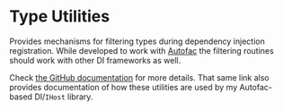 # Type Utilities

Provides mechanisms for filtering types during dependency injection registration. While developed to work with [Autofac](https://www.autofac.org) the filtering routines should work with other DI frameworks as well.

Check [the GitHub documentation](https://github.com/markolbert/ProgrammingUtilities) for more details. That same link also provides documentation of how these utilities are used by my Autofac-based DI/`IHost` library.

